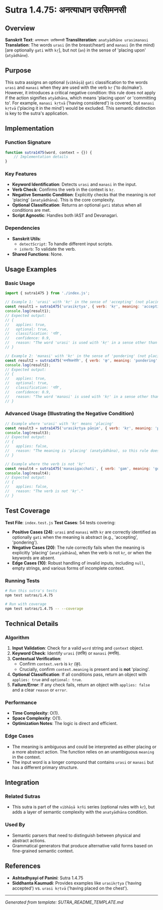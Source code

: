 # Sutra 1.4.75: अनत्याधान उरसिमनसी

## Overview

**Sanskrit Text**: `अनत्याधान उरसिमनसी`
**Transliteration**: `anatyādhāne urasimanasi`
**Translation**: The words `urasi` (in the breast/heart) and `manasi` (in the mind) [are optionally `gati` with `kṛ`], but not (`an`) in the sense of 'placing upon' (`atyādhāne`).

## Purpose

This sutra assigns an optional (`vibhāṣā`) `gati` classification to the words `urasi` and `manasi` when they are used with the verb `kṛ` ('to do/make'). However, it introduces a critical negative condition: this rule does not apply if the action signifies `atyādhāna`, which means 'placing upon' or 'committing to'. For example, `manasi kṛtvā` ('having considered') is covered, but `manasi kṛtvā` ('placing it in the mind') would be excluded. This semantic distinction is key to the sutra's application.

## Implementation

### Function Signature
```javascript
function sutra1475(word, context = {}) {
    // Implementation details
}
```

### Key Features
- **Keyword Identification**: Detects `urasi` and `manasi` in the input.
- **Verb Check**: Confirms the verb in the context is `kṛ`.
- **Negative Semantic Condition**: Explicitly checks that the meaning is *not* 'placing' (`anatyādhāna`). This is the core complexity.
- **Optional Classification**: Returns an optional `gati` status when all conditions are met.
- **Script Agnostic**: Handles both IAST and Devanagari.

### Dependencies
- **Sanskrit Utils**:
  - `detectScript`: To handle different input scripts.
  - `isVerb`: To validate the verb.
- **Shared Functions**: None.

## Usage Examples

### Basic Usage
```javascript
import { sutra1475 } from './index.js';

// Example 1: 'urasi' with 'kṛ' in the sense of 'accepting' (not placing)
const result1 = sutra1475('urasikṛtya', { verb: 'kṛ', meaning: 'accepting' });
console.log(result1);
// Expected output:
// {
//   applies: true,
//   optional: true,
//   classification: 'गति',
//   confidence: 0.9,
//   reason: "The word 'urasi' is used with 'kṛ' in a sense other than 'placing', so its gati classification is optional."
// }

// Example 2: 'manasi' with 'kṛ' in the sense of 'pondering' (not placing)
const result2 = sutra1475('मनसिकरोति', { verb: 'कृ', meaning: 'pondering' });
console.log(result2);
// Expected output:
// {
//   applies: true,
//   optional: true,
//   classification: 'गति',
//   confidence: 0.9,
//   reason: "The word 'manasi' is used with 'kṛ' in a sense other than 'placing', so its gati classification is optional."
// }
```

### Advanced Usage (Illustrating the Negative Condition)
```javascript
// Example where 'urasi' with 'kṛ' means 'placing'
const result3 = sutra1475('urasikṛtya pāṇim', { verb: 'kṛ', meaning: 'placing' });
console.log(result3);
// Expected output:
// {
//   applies: false,
//   reason: "The meaning is 'placing' (anatyādhāna), so this rule does not apply."
// }

// Example where the verb is not 'kṛ'
const result4 = sutra1475('manasigacchati', { verb: 'gam', meaning: 'goes to mind' });
console.log(result4);
// Expected output:
// {
//   applies: false,
//   reason: "The verb is not 'kṛ'."
// }
```

## Test Coverage

**Test File**: `index.test.js`
**Test Cases**: 54 tests covering:
- **Positive Cases (24)**: `urasi` and `manasi` with `kṛ` are correctly identified as optionally `gati` when the meaning is abstract (e.g., 'accepting', 'pondering').
- **Negative Cases (20)**: The rule correctly fails when the meaning is explicitly 'placing' (`anatyādhāna`), when the verb is not `kṛ`, or when the keywords are absent.
- **Edge Cases (10)**: Robust handling of invalid inputs, including `null`, empty strings, and various forms of incomplete context.

### Running Tests
```bash
# Run this sutra's tests
npm test sutras/1.4.75

# Run with coverage
npm test sutras/1.4.75 -- --coverage
```

## Technical Details

### Algorithm
1.  **Input Validation**: Check for a valid `word` string and `context` object.
2.  **Keyword Check**: Identify `urasi` (उरसि) or `manasi` (मनसि).
3.  **Contextual Verification**:
    -   Confirm `context.verb` is `kṛ` (कृ).
    -   Crucially, confirm `context.meaning` is present and is **not** 'placing'.
4.  **Optional Classification**: If all conditions pass, return an object with `applies: true` and `optional: true`.
5.  **Failure/Error**: If any check fails, return an object with `applies: false` and a clear `reason` or `error`.

### Performance
-   **Time Complexity**: O(1).
-   **Space Complexity**: O(1).
-   **Optimization Notes**: The logic is direct and efficient.

### Edge Cases
-   The meaning is ambiguous and could be interpreted as either placing or a more abstract action. The function relies on an unambiguous `meaning` in the context.
-   The input word is a longer compound that contains `urasi` or `manasi` but has a different primary structure.

## Integration

### Related Sutras
-   This sutra is part of the `vibhāṣā kṛñi` series (optional rules with `kṛ`), but adds a layer of semantic complexity with the `anatyādhāna` condition.

### Used By
-   Semantic parsers that need to distinguish between physical and abstract actions.
-   Grammatical generators that produce alternative valid forms based on fine-grained semantic context.

## References

-   **Ashtadhyayi of Panini**: Sutra 1.4.75
-   **Siddhanta Kaumudi**: Provides examples like `urasikṛtya` ('having accepted') vs. `urasi kṛtvā` ('having placed on the chest').

---

*Generated from template: SUTRA_README_TEMPLATE.md*
